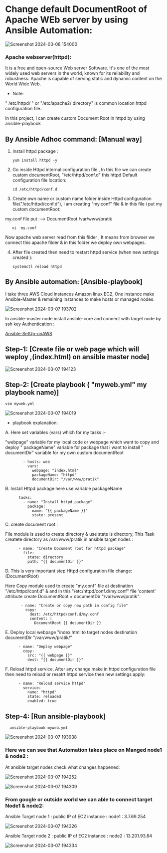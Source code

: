 # Change default DocumentRoot of Apache WEb server by using Ansible Automation:
![Screenshot 2024-03-08 154000](https://github.com/Pratikshinde55/Ansible-httpd-documentRoot/assets/145910708/ba936d35-a6b9-41fd-89e5-b99b25c5b8f7)

### Apache webserver(httpd):
It is a free and open-source Web server Software. It's one of the most widely used web servers in the world, known for its reliability and robustness.
Apache is capable of serving static and dynamic content on the World Wide Web.

- Note: 

" /etc/httpd/ " or  "/etc/apache2/ directory" is common location httpd configuration file.

In this project, I can create custom Document Root in httpd by using ansible-playbook

## By Ansible Adhoc command: [Manual way]

1. Install httpd package :

       yum install httpd -y

2. Go inside Httpd internal configuration file , In this file we can create custom documentRoot, "/etc/httpd/conf.d" this httpd Default configuration file location:

       cd /etc/httpd/conf.d

3. Create own name or custom name folder inside Httpd configuration file("/etc/httpd/conf.d"), i am creating "my.conf" file & in this file i put my custom documentRoot:

my.conf file put :-->  DocumentRoot  /var/www/pratik

       vi  my.conf

Now apache web server read from this filder , It means from browser we connect this apache filder & in this folder we deploy own webpages.

4. After file created then need to restart httpd service (when new settings created ):

       systemctl reload httpd

## By Ansible automation:  [Ansible-playbook]

I take three AWS Cloud instances Amazon linux EC2, One instance make Ansible-Master & remaining Instances to make hosts or managed nodes.

![Screenshot 2024-03-07 193702](https://github.com/Pratikshinde55/Ansible-httpd-documentRoot/assets/145910708/eff832e0-d874-4ad5-8013-4a27da87aed4)

In ansible-master node install ansible-core and connect with target node by ssh key Authentication :

[Ansible-SetUp-onAWS](https://github.com/Pratikshinde55/Ansible-setup-onAWS.git) 

## Step-1: [Create file or web page which will weploy ,(index.html) on ansible master node]

![Screenshot 2024-03-07 194123](https://github.com/Pratikshinde55/Ansible-httpd-documentRoot/assets/145910708/53254826-2125-4971-ba8e-f3d1a952c6ca)

## Step-2: [Create playbook ( "myweb.yml" my playbook name)]

    vim myweb.yml

![Screenshot 2024-03-07 194019](https://github.com/Pratikshinde55/Ansible-httpd-documentRoot/assets/145910708/232536a4-f6dd-4919-a208-b6dc840f24c0)

- playbook explanation:

 A. Here set variables (vars) which for my tasks :-

 "webpage" variable for my local code or webpage which want to copy and deploy
 " packageName" variable for package that i want to install
 " documentDir" variable for my own custom documentRoot


            - hosts: web
              vars: 
                webpage: "index.html"
                packageName: "httpd"
                documentDir: "/var/www/pratik"


 B. Install Httpd package here use variable packageName


          tasks:
            - name: "Install httpd package"
              package:
                name: "{{ packageName }}"  
                state: present

 C.  create document root : 
  
 File module is used to create directory & use state is directory,  This Task createte directory as /var/www/pratik in ansible target nodes :


          - name: "Create Document root for httpd package"
            file: 
              state: directory
              path: "{{ documentDir }}"

 D. This is very important step Httpd configuration file change: (DocumentRoot)
 
 Here Copy module used to  create "my.conf" file at destination "/etc/httpd/conf.d" & and in this "/etc/httpd/conf.d/my.conf" file 'content' attribute
 create DocumentRoot = documentDir "/var/www/pratik":  



           - name: "Create or copy new path in config file"
             copy:
               dest: /etc/httpd/conf.d/my.conf
               content: |
                 DocumentRoot {{ documentDir }}


 E. Deploy local webpage "index.html to target nodes destination documentDir "/var/www/pratik/"


          - name: "Deploy webpage"
            copy:
              src: "{{ webpage }}"
              dest: "{{ documentDir }}"


 F. Reload httpd service, After any change make in httpd configuration file then need to reload or resatrt httpd service then new settings apply:


         
          - name: "Reload service httpd"
            service:
              name: "httpd"
              state: reloaded
              enabled: true


## Step-4: [Run ansible-playbook] 

      ansible-playbook myweb.yml

![Screenshot 2024-03-07 193938](https://github.com/Pratikshinde55/Ansible-httpd-documentRoot/assets/145910708/0469443f-6110-4918-9f5e-ab404410d3a3)

### Here we can see that Automation takes place on Manged node1 & node2 :
At ansible target nodes check what changes happened:

![Screenshot 2024-03-07 194252](https://github.com/Pratikshinde55/Ansible-httpd-documentRoot/assets/145910708/64df6891-ed15-4ac4-a3d2-b59e2c7b2023)


![Screenshot 2024-03-07 194309](https://github.com/Pratikshinde55/Ansible-httpd-documentRoot/assets/145910708/bd7ecaeb-cae0-4451-b880-3525d5a60f25)


### From google or outside world we can able to connect target Node1 & node2:
Ansible Target node 1 : public IP of EC2 instance : node1 : 3.7.69.254

![Screenshot 2024-03-07 194326](https://github.com/Pratikshinde55/Ansible-httpd-documentRoot/assets/145910708/dd65746a-2ca4-4f91-b27c-33fe6eadf01a)

Ansible Target node 2 : public IP of EC2 instance : node2 : 13.201.93.84 

![Screenshot 2024-03-07 194334](https://github.com/Pratikshinde55/Ansible-httpd-documentRoot/assets/145910708/aea89e62-5bf1-4f8e-9bf6-5f413931c0ca)



